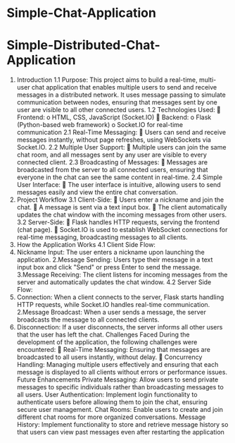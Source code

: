 # Simple-Chat-Application
# Simple-Distributed-Chat-Application
1. Introduction
1.1 Purpose:
This project aims to build a real-time, multi-user
chat application that enables multiple users to send
and receive messages in a distributed network. It
uses message passing to simulate communication
between nodes, ensuring that messages sent by one
user are visible to all other connected users.
1.2 Technologies Used:
 Frontend:
o HTML, CSS, JavaScript (Socket.IO)
 Backend:
o Flask (Python-based web framework)
o Socket.IO for real-time communication
2.1 Real-Time Messaging:
 Users can send and receive messages instantly,
without page refreshes, using WebSockets via
Socket.IO.
2.2 Multiple User Support:
 Multiple users can join the same chat room, and all
messages sent by any user are visible to every
connected client.
2.3 Broadcasting of Messages:
 Messages are broadcasted from the server to all
connected users, ensuring that everyone in the chat
can see the same content in real-time.
2.4 Simple User Interface:
 The user interface is intuitive, allowing users to
send messages easily and view the entire chat
conversation.
3. Project Workflow
3.1 Client-Side:
 Users enter a nickname and join the chat.
 A message is sent via a text input box.
 The client automatically updates the chat
window with the incoming messages from
other users.
3.2 Server-Side:
 Flask handles HTTP requests, serving the
frontend (chat page).
 Socket.IO is used to establish WebSocket
connections for real-time messaging,
broadcasting messages to all clients.
4. How the Application Works
4.1 Client Side Flow:
1. Nickname Input: The user enters a nickname upon
launching the application.
2.Message Sending: Users type their message in a
text input box and click "Send" or press Enter to
send the message.
3.Message Receiving: The client listens for
incoming messages from the server and
automatically updates the chat window.
4.2 Server Side Flow:
1. Connection: When a client connects to the server,
Flask starts handling HTTP requests, while
Socket.IO handles real-time communication.
2.Message Broadcast: When a user sends a
message, the server broadcasts the message to all
connected clients.
3. Disconnection: If a user disconnects, the server
informs all other users that the user has left the
chat.
Challenges Faced
During the development of the application, the following challenges
were encountered:
 Real-Time Messaging: Ensuring that messages are broadcasted
to all users instantly, without delay.
 Concurrency Handling: Managing multiple users effectively
and ensuring that each message is displayed to all clients
without errors or performance issues.
Future Enhancements
Private Messaging:
Allow users to send private messages to specific individuals rather than
broadcasting messages to all users.
User Authentication:
Implement login functionality to authenticate users before allowing them to join
the chat, ensuring secure user management.
Chat Rooms:
Enable users to create and join different chat rooms for more organized
conversations.
Message History:
Implement functionality to store and retrieve message history so that users can
view past messages even after restarting the application
